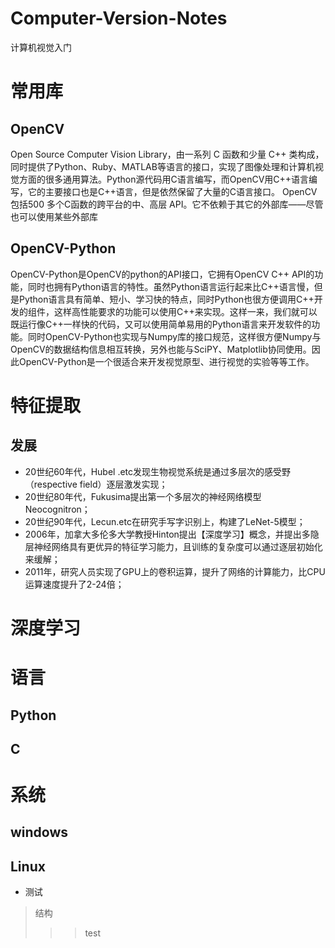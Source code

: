 # Computer-Version-Notes
 计算机视觉入门
# 常用库
## OpenCV
 Open Source Computer Vision Library，由一系列 C 函数和少量 C++ 类构成，同时提供了Python、Ruby、MATLAB等语言的接口，实现了图像处理和计算机视觉方面的很多通用算法。Python源代码用C语言编写，而OpenCV用C++语言编写，它的主要接口也是C++语言，但是依然保留了大量的C语言接口。 OpenCV包括500 多个C函数的跨平台的中、高层 API。它不依赖于其它的外部库——尽管也可以使用某些外部库
## OpenCV-Python
 OpenCV-Python是OpenCV的python的API接口，它拥有OpenCV C++ API的功能，同时也拥有Python语言的特性。虽然Python语言运行起来比C++语言慢，但是Python语言具有简单、短小、学习快的特点，同时Python也很方便调用C++开发的组件，这样高性能要求的功能可以使用C++来实现。这样一来，我们就可以既运行像C++一样快的代码，又可以使用简单易用的Python语言来开发软件的功能。同时OpenCV-Python也实现与Numpy库的接口规范，这样很方便Numpy与OpenCV的数据结构信息相互转换，另外也能与SciPY、Matplotlib协同使用。因此OpenCV-Python是一个很适合来开发视觉原型、进行视觉的实验等等工作。


# 特征提取
## 发展
* 20世纪60年代，Hubel .etc发现生物视觉系统是通过多层次的感受野（respective field）逐层激发实现；
* 20世纪80年代，Fukusima提出第一个多层次的神经网络模型Neocognitron；
* 20世纪90年代，Lecun.etc在研究手写字识别上，构建了LeNet-5模型；
* 2006年，加拿大多伦多大学教授Hinton提出【深度学习】概念，并提出多隐层神经网络具有更优异的特征学习能力，且训练的复杂度可以通过逐层初始化来缓解；
* 2011年，研究人员实现了GPU上的卷积运算，提升了网络的计算能力，比CPU运算速度提升了2-24倍；

# 深度学习
# 语言
## Python
## C
# 系统
## windows
## Linux
* 测试
>结构
>>>test
